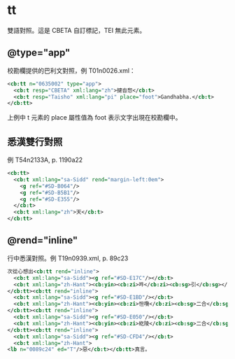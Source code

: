 # tt

雙語對照。這是 CBETA 自訂標記，TEI 無此元素。

## @type="app"

校勘欄提供的巴利文對照，例 T01n0026.xml：

```xml
<cb:tt n="0635002" type="app">
  <cb:t resp="CBETA" xml:lang="zh">揵沓惒</cb:t>
  <cb:t resp="Taisho" xml:lang="pi" place="foot">Gandhabha.</cb:t>
</cb:tt>
```

上例中 t 元素的 place 屬性值為 foot 表示文字出現在校勘欄中。

## 悉漢雙行對照

例 T54n2133A, p. 1190a22

```xml
<cb:tt>
  <cb:t xml:lang="sa-Sidd" rend="margin-left:0em">
    <g ref="#SD-B064"/>
    <g ref="#SD-B5B1"/>
    <g ref="#SD-E355"/>
  </cb:t>
  <cb:t xml:lang="zh">天</cb:t>
</cb:tt>
```

## @rend="inline"

行中悉漢對照。例 T19n0939.xml, p. 89c23

```xml
次從心想出<cb:tt rend="inline">
  <cb:t xml:lang="sa-Sidd"><g ref="#SD-E17C"/></cb:t>
  <cb:t xml:lang="zh-Hant"><cb:yin><cb:zi>吽</cb:zi><cb:sg>引</cb:sg></cb:yin></cb:t>
</cb:tt><cb:tt rend="inline">
  <cb:t xml:lang="sa-Sidd"><g ref="#SD-E1BD"/></cb:t>
  <cb:t xml:lang="zh-Hant"><cb:yin><cb:zi>怛囕</cb:zi><cb:sg>二合</cb:sg></cb:yin></cb:t>
</cb:tt><cb:tt rend="inline">
  <cb:t xml:lang="sa-Sidd"><g ref="#SD-E050"/></cb:t>
  <cb:t xml:lang="zh-Hant"><cb:yin><cb:zi>紇陵</cb:zi><cb:sg>二合</cb:sg></cb:yin></cb:t>
</cb:tt><cb:tt rend="inline">
  <cb:t xml:lang="sa-Sidd"><g ref="#SD-CFD4"/></cb:t>
  <cb:t xml:lang="zh-Hant">
<lb n="0089c24" ed="T"/>惡</cb:t></cb:tt>真言。
```
